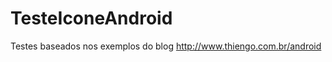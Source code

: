 TesteIconeAndroid
=================
Testes baseados nos exemplos do blog http://www.thiengo.com.br/android
